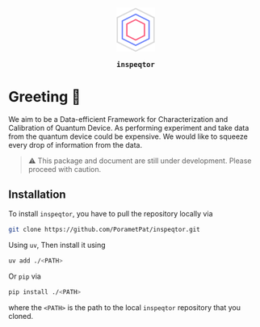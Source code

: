 
<div style="text-align: center;">
    <img src="docs/assets/inspeqtor_logo.svg" alt="Alt Text" style="width:15%; height:auto;">
    <p style="font-weight: bold; font-family: monospace;">
        inspeqtor
    </p>
</div>

# Greeting 🖖

We aim to be a Data-efficient Framework for Characterization and Calibration of Quantum Device. As performing experiment and take data from the quantum device could be expensive. We would like to squeeze every drop of information from the data.

> ⚠️ This package and document are still under development. Please proceed with caution.

## Installation

To install `inspeqtor`, you have to pull the repository locally via

```bash
git clone https://github.com/PorametPat/inspeqtor.git
```

Using `uv`,
Then install it using

``` bash
uv add ./<PATH>
```

Or `pip` via

``` bash
pip install ./<PATH>
```

where the `<PATH>` is the path to the local `inspeqtor` repository that you cloned.
